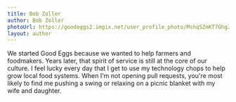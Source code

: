 ```yaml
---
title: Bob Zoller
author: Bob Zoller
photoUrl: https://goodeggs2.imgix.net/user_profile_photo/MshqSZmKT7GhgZ978b1Z_bob_zoller.jpg?w=150&h=150&q=&fit=crop&crop=faces
layout: author
---
```


We started Good Eggs because we wanted to help farmers and foodmakers. Years later, that spirit of service is still at the core of our culture. I feel lucky every day that I get to use my technology chops to help grow local food systems. When I'm not opening pull requests, you're most likely to find me pushing a swing or relaxing on a picnic blanket with my wife and daughter.

